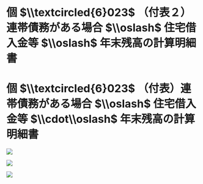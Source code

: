 # 個 $\\textcircled{6}023$ （付表２）連帯債務がある場合 $\\oslash$ 住宅借入金等 $\\oslash$ 年末残高の計算明細書

# 個 $\\textcircled{6}023$ （付表）連帯債務がある場合 $\\oslash$ 住宅借入金等 $\\cdot\\oslash$ 年末残高の計算明細書

![](https://www.nta.go.jp/tmp/a27389d5-7e16-49ed-8a94-403a09ff04f4/images/a6fdc45b2ca4d816663f581e6b1afd4d7331b4e309b1c7517978893d08d2372e.jpg)

![](https://www.nta.go.jp/tmp/a27389d5-7e16-49ed-8a94-403a09ff04f4/images/96e09d721dc2de3e320de2b0670e709ffac6fefb64bf24796004eca95f3fdfe4.jpg)

![](https://www.nta.go.jp/tmp/a27389d5-7e16-49ed-8a94-403a09ff04f4/images/4c1634fef4e800e7dd57f80fa697ea183466fe9fd37af36cba09c5078373fa46.jpg)